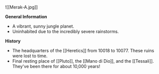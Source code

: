 ![[Merak-A.jpg]]

**General Information**
- A vibrant, sunny jungle planet.
- Uninhabited due to the incredibly severe rainstorms. 

**History**
- The headquarters of the [[Heretics]] from 10018 to 10077. These ruins were lost to time.  
- Final resting place of [[Pluto]], the [[Mano di Dio]], and the [[Tessali]]. They've been there for about 10,000 years!